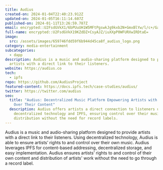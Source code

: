 ```yaml
---
title: Audius
created-on: 2024-01-04T22:40:23.912Z
updated-on: 2024-01-05T16:11:14.607Z
published-on: 2024-01-11T13:26:59.787Z
email: encrypted::U2FsdGVkX1/6bPUuUH1W5MFtPgswkJg9kxb2N+GmxBlYw/l/c+/GacfyKx7f5Zqn
full-name: encrypted::U2FsdGVkX19KZdDZ+CsyAJZ/iuXXpP0WFURXwIRDtaE=
image:
  src: /assets/images/659746fdd59f6b944d45ca8f_audius_logo.png
category: media-entertainment
subcategories:
  - dapp
description: Audius is a music and audio-sharing platform designed to provide
  artists with a direct link to their listeners.
website: https://audius.co
tech:
  - ipfs
repo: https://github.com/AudiusProject
featured-content: https://docs.ipfs.tech/case-studies/audius/
twitter: https://twitter.com/audius
seo:
  title: "Audius: Decentralized Music Platform Empowering Artists with Control
    Over Their Content"
  description: Audius offers artists a direct connection to listeners using
    decentralized technology and IPFS, ensuring control over their music and
    distribution without the need for record labels.
---
```


Audius is a music and audio-sharing platform designed to provide artists with a direct link to their listeners. Using decentralized technology, Audius is able to ensure artists’ rights to and control over their own music. Audius leverages IPFS for content-based addressing, decentralized storage, and easy implementation. Audius ensures artists’ rights to and control of their own content and distribution of artists' work without the need to go through a record label.
